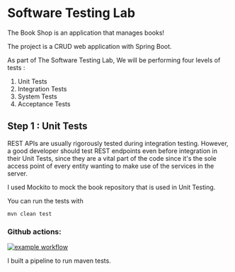 # Software Testing Lab

The Book Shop is an application that manages books!

The project is a CRUD web application with Spring Boot.

As part of The Software Testing Lab, We will be performing four levels of tests :

1. Unit Tests
2. Integration Tests
3. System Tests
4. Acceptance Tests

## Step 1 : Unit Tests

REST APIs are usually rigorously tested during integration testing. However, a good developer should test REST endpoints even before integration in their Unit Tests, since they are a vital part of the code since it's the sole access point of every entity wanting to make use of the services in the server.

I used  Mockito to mock the book repository that is used in Unit Testing.

You can run the tests with 

```
mvn clean test
```

### Github actions:

[![example workflow](https://github.com/ShathaCodes/SoftwareTestingLab/actions/workflows/maven.yml/badge.svg)](https://github.com/ShathaCodes/SoftwareTestingLab/actions/workflows/maven.yml)

I built a pipeline to run maven tests.
